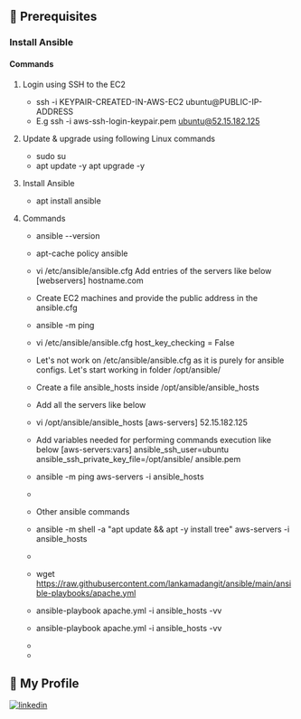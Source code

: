 ## 🧰 Prerequisites

### Install Ansible

#### Commands
1. Login using SSH to the EC2
   - ssh -i KEYPAIR-CREATED-IN-AWS-EC2 ubuntu@PUBLIC-IP-ADDRESS
   - E.g ssh -i aws-ssh-login-keypair.pem ubuntu@52.15.182.125
   
2. Update & upgrade using following Linux commands 
   - sudo su
   - apt update -y
   apt upgrade -y

3. Install Ansible
   - apt install ansible

4. Commands
   - ansible --version
   - apt-cache policy ansible
   - vi /etc/ansible/ansible.cfg
    Add entries of the servers like below
	[webservers]
	hostname.com
   - Create EC2 machines and provide the public address in the ansible.cfg
   - ansible -m ping <inventory-group>
   - vi /etc/ansible/ansible.cfg
    host_key_checking = False
   - Let's not work on /etc/ansible/ansible.cfg as it is purely for ansible configs. Let's start working in folder /opt/ansible/
   - Create a file ansible_hosts inside /opt/ansible/ansible_hosts
   - Add all the servers like below
   - vi /opt/ansible/ansible_hosts
   	 [aws-servers]
	 52.15.182.125
   - Add variables needed for performing commands execution like below
     [aws-servers:vars]
     ansible_ssh_user=ubuntu
     ansible_ssh_private_key_file=/opt/ansible/ ansible.pem
   - ansible -m ping aws-servers -i ansible_hosts
   - 
   - Other ansible commands
   - ansible -m shell -a "apt update && apt -y install tree" aws-servers -i ansible_hosts
   - 
   - wget https://raw.githubusercontent.com/lankamadangit/ansible/main/ansible-playbooks/apache.yml
   - ansible-playbook apache.yml -i ansible_hosts -vv

   - ansible-playbook apache.yml -i ansible_hosts -vv
   - 
   - 

## 🔗 My Profile
[![linkedin](https://img.shields.io/badge/linkedin-0A66C2?style=for-the-badge&logo=linkedin&logoColor=white)](https://www.linkedin.com/in/madan-lanka-0368a9b)
